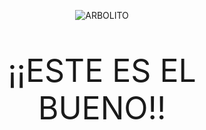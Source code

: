 <p align="center">
  <img src="https://cdna.artstation.com/p/assets/covers/images/002/727/732/large/lurils-eduardo-pixelartcopia.jpg?1465016279" alt="ARBOLITO"/>

<p data-selected="true" data-label-id="0" style="font-size: 50px; text-align: center;">¡¡ESTE ES EL BUENO!!</p>

